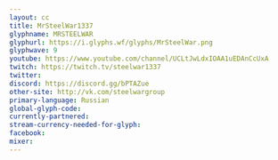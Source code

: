 ```yaml
---
layout: cc
title: MrSteelWar1337
glyphname: MRSTEELWAR
glyphurl: https://i.glyphs.wf/glyphs/MrSteelWar.png
glyphwave: 9
youtube: https://www.youtube.com/channel/UCLtJwLdxIOAA1uEDAnCcUxA
twitch: https://twitch.tv/steelwar1337
twitter: 
discord: https://discord.gg/bPTAZue
other-site: http://vk.com/steelwargroup
primary-language: Russian
global-glyph-code: 
currently-partnered: 
stream-currency-needed-for-glyph: 
facebook: 
mixer: 
---
```


